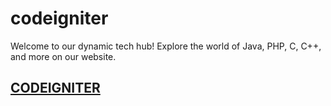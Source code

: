 # codeigniter
Welcome to our dynamic tech hub! Explore the world of Java, PHP, C, C++, and more on our website.   
## <a href = "https://prince4panwar.github.io/codeigniter/"> CODEIGNITER</a>
